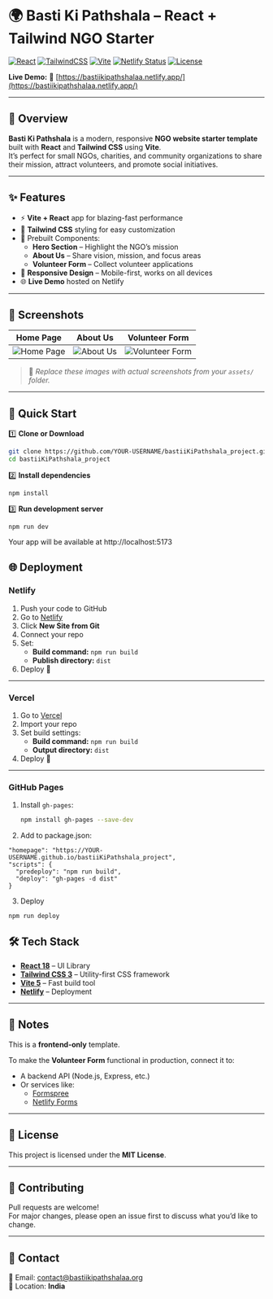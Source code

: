 # 🌍 Basti Ki Pathshala – React + Tailwind NGO Starter

[![React](https://img.shields.io/badge/React-18-blue?logo=react)](https://reactjs.org/)
[![TailwindCSS](https://img.shields.io/badge/Tailwind%20CSS-3-blue?logo=tailwind-css)](https://tailwindcss.com/)
[![Vite](https://img.shields.io/badge/Vite-5-purple?logo=vite)](https://vitejs.dev/)
[![Netlify Status](https://api.netlify.com/api/v1/badges/YOUR-NETLIFY-BADGE/deploy-status)](https://bastiikipathshalaa.netlify.app/)
[![License](https://img.shields.io/badge/License-MIT-green)](LICENSE)

**Live Demo:** 🎯 [https://bastiikipathshalaa.netlify.app/](https://bastiikipathshalaa.netlify.app/)

---

## 📖 Overview
**Basti Ki Pathshala** is a modern, responsive **NGO website starter template** built with **React** and **Tailwind CSS** using **Vite**.  
It’s perfect for small NGOs, charities, and community organizations to share their mission, attract volunteers, and promote social initiatives.

---

## ✨ Features
- ⚡ **Vite + React** app for blazing-fast performance
- 🎨 **Tailwind CSS** styling for easy customization
- 🧩 Prebuilt Components:
  - **Hero Section** – Highlight the NGO’s mission
  - **About Us** – Share vision, mission, and focus areas
  - **Volunteer Form** – Collect volunteer applications
- 📱 **Responsive Design** – Mobile-first, works on all devices
- 🌐 **Live Demo** hosted on Netlify

---

## 📸 Screenshots

| Home Page | About Us | Volunteer Form |
|-----------|----------|----------------|
| ![Home Page](assets/home.png) | ![About Us](assets/about.png) | ![Volunteer Form](assets/form.png) |

> 📌 *Replace these images with actual screenshots from your `assets/` folder.*

---

## 🚀 Quick Start

1️⃣ **Clone or Download**
```bash
git clone https://github.com/YOUR-USERNAME/bastiiKiPathshala_project.git
cd bastiiKiPathshala_project
```

2️⃣ **Install dependencies**

```
npm install
```
3️⃣ **Run development server**
```
npm run dev
```

Your app will be available at http://localhost:5173

## 🌐 Deployment

### **Netlify**
1. Push your code to GitHub
2. Go to [Netlify](https://netlify.com/)
3. Click **New Site from Git**
4. Connect your repo
5. Set:
   - **Build command:** `npm run build`
   - **Publish directory:** `dist`
6. Deploy 🎉

---

### **Vercel**
1. Go to [Vercel](https://vercel.com/)
2. Import your repo
3. Set build settings:
   - **Build command:** `npm run build`
   - **Output directory:** `dist`
4. Deploy 🚀

---

### **GitHub Pages**
1. Install `gh-pages`:
   ```bash
   npm install gh-pages --save-dev

2. Add to package.json:
```
"homepage": "https://YOUR-USERNAME.github.io/bastiiKiPathshala_project",
"scripts": {
  "predeploy": "npm run build",
  "deploy": "gh-pages -d dist"
}
```
3. Deploy
```
npm run deploy
```

## 🛠 Tech Stack

- **[React 18](https://reactjs.org/)** – UI Library  
- **[Tailwind CSS 3](https://tailwindcss.com/)** – Utility-first CSS framework  
- **[Vite 5](https://vitejs.dev/)** – Fast build tool  
- **[Netlify](https://netlify.com/)** – Deployment  

---

## 📝 Notes

This is a **frontend-only** template.

To make the **Volunteer Form** functional in production, connect it to:

- A backend API (Node.js, Express, etc.)
- Or services like:
  - [Formspree](https://formspree.io/)
  - [Netlify Forms](https://docs.netlify.com/forms/setup/)

---

## 📜 License

This project is licensed under the **MIT License**.

---

## 🤝 Contributing

Pull requests are welcome!  
For major changes, please open an issue first to discuss what you’d like to change.

---

## 💌 Contact

📧 Email: [contact@bastiikipathshalaa.org](mailto:contact@bastiikipathshalaa.org)  
📍 Location: **India**
